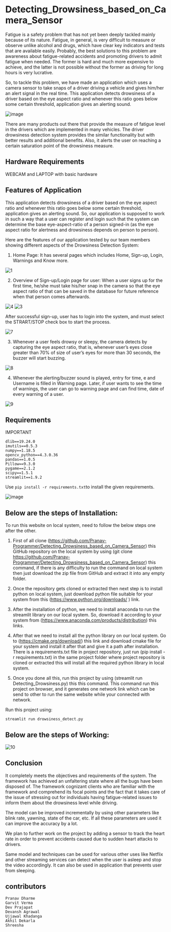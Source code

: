 # Detecting_Drowsiness_based_on_Camera_Sensor

Fatigue is a safety problem that has not yet been deeply tackled mainly because of its nature. Fatigue, in general, is very difficult to measure or observe unlike alcohol and drugs, which have clear key indicators and tests that are available easily. Probably, the best solutions to this problem are awareness about fatigue-related accidents and promoting drivers to admit fatigue when needed. The former is hard and much more expensive to achieve, and the latter is not possible without the former as driving for long hours is very lucrative.

So, to tackle this problem, we have made an application which uses a camera sensor to take snaps of a driver driving a vehicle and gives him/her an alert signal in the real time. This application detects drowsiness of a driver based on the eye aspect ratio and whenever this ratio goes below some certain threshold, application gives an alerting sound.

![image](https://user-images.githubusercontent.com/79044490/202811431-77a6fa76-693d-4a55-aa3c-16ededd10d11.png)

There are many products out there that provide the measure of fatigue level in the drivers which are implemented in many vehicles. The driver drowsiness detection system provides the similar functionality but with better results and additional benefits. Also, it alerts the user on reaching a certain saturation point of the drowsiness measure.

## Hardware Requirements
WEBCAM and LAPTOP with basic hardware


## Features of Application

This application detects drowsiness of a driver based on the eye aspect ratio and whenever this ratio goes below some certain threshold, application gives an alerting sound. So, our application is supposed to work in such a way that a user can register and login such that the system can determine the base eye-aspect-ratio of a person signed-in (as the eye aspect ratio for alertness and drowsiness depends on person to person).

Here are the features of our application tested by our team members showing different aspects of the Drowsiness Detection System:

1.	Home Page: It has several pages which includes Home, Sign-up, Login, Warnings and Know more.

![1](https://user-images.githubusercontent.com/79044490/202721074-288ebc3c-f494-4fcf-96f9-4e794bd5183c.png)

2.	Overview of Sign-up/Login page for user: When a user signs up for the first time, he/she must take his/her snap in the camera so that the eye aspect ratio of that can be saved in the database for future reference when that person comes afterwards.

![4](https://user-images.githubusercontent.com/79044490/202721207-f6be1737-4ed7-4c77-957f-5adbaed6f601.png)
![3](https://user-images.githubusercontent.com/79044490/202721166-f35ad40f-dc3e-4b89-82b0-f82b1b54a4be.png)

After successful sign-up, user has to login into the system, and must select the STRART/STOP check box to start the process.

![7](https://user-images.githubusercontent.com/79044490/202721298-b68df2be-a20c-43b9-a004-813bb97aedb3.png)

3.	Whenever a user feels drowsy or sleepy, the camera detects by capturing the eye aspect ratio, that is, whenever user’s eyes close greater than 70% of size of user’s eyes for more than 30 seconds, the buzzer will start buzzing.

![8](https://user-images.githubusercontent.com/79044490/202721321-93087610-f67b-47a7-a955-974742619132.png)

4.	Whenever the alerting/buzzer sound is played, entry for time, e and Username is filled in Warning page. Later, if user wants to see the time of warnings, the user can go to warning page and can find time, date of every warning of a user.

![9](https://user-images.githubusercontent.com/79044490/202721343-3d4971ea-d7c3-468c-bc72-005fbf9e0bff.png)

 
 ## Requirements
 
IMPORTANT

    dlib==19.24.0
    imutils==0.5.3
    numpy==1.18.5
    opencv_python==4.3.0.36
    pandas==1.0.5
    Pillow==9.3.0
    pygame==2.1.2
    scipy==1.5.1
    streamlit==1.9.2

Use `pip install -r requirements.txt`to install the given requirements.

![image](https://user-images.githubusercontent.com/79044490/202812172-41c62f89-ed68-42da-9300-1f1fdc609a23.png)


## Below are the steps of Installation:

To run this website on local system, need to follow the below steps one after the other.
1.	First of all clone (https://github.com/Pranav-Programmer/Detecting_Drowsiness_based_on_Camera_Sensor) this GitHub repository on the local system by using (git clone https://github.com/Pranav-Programmer/Detecting_Drowsiness_based_on_Camera_Sensor) this command, if there is any difficulty to run the command on local system then just download the zip file from GitHub and extract it into any empty folder.

2.	Once the repository gets cloned or extracted then next step is to install python on local system, just download python file suitable for your system from this (https://www.python.org/downloads/ ) link.

3.	After the installation of python, we need to install anaconda to run the streamlit library on our local system. So, download it according to your system from (https://www.anaconda.com/products/distribution) this links. 

4.	After that we need to install all the python library on our local system. Go to (https://cmake.org/download/) this link and download cmake file for your system and install it after that and give it a path after installation. There is a requirements.txt file in project repository, just run (pip install -r requirements.txt) in the same project folder where project repository is cloned or extracted this will install all the required python library in local system.

5.	Once you done all this, run this project by using (streamlit run Detecting_Drowsiness.py) this this command. This command run this project on browser, and it generates one network link which can be send to other to run the same website while your connected with network.

Run this project using:

    streamlit run drowsiness_detect.py
    
## Below are the steps of Working:

![10](https://user-images.githubusercontent.com/79044490/202721371-8e731d9f-3e41-42e5-961d-9ee3534e3605.png)

##    Conclusion

It completely meets the objectives and requirements of the system. The framework has achieved an unfaltering state where all the bugs have been disposed of. The framework cognizant clients who are familiar with the framework and comprehend its focal points and the fact that it takes care of the issue of stressing out for individuals having fatigue-related issues to inform them about the drowsiness level while driving.

The model can be improved incrementally by using other parameters like blink rate, yawning, state of the car, etc. If all these parameters are used it can improve the accuracy by a lot. 

We plan to further work on the project by adding a sensor to track the heart rate in order to prevent accidents caused due to sudden heart attacks to drivers. 

Same model and techniques can be used for various other uses like Netflix and other streaming services can detect when the user is asleep and stop the video accordingly. It can also be used in application that prevents user from sleeping.

 ## contributors

    Pranav Dharme
    Garvit Verma
    Dev Prajapat	
    Devansh Agrawal
    Ujjawal Khadanga
    Akhil Dekarla
    Shreesha
